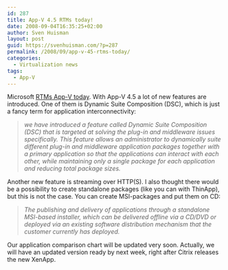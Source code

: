 ```yaml
---
id: 287
title: App-V 4.5 RTMs today!
date: 2008-09-04T16:35:25+02:00
author: Sven Huisman
layout: post
guid: https://svenhuisman.com/?p=287
permalink: /2008/09/app-v-45-rtms-today/
categories:
  - Virtualization news
tags:
  - App-V
---
```

Microsoft <a title="App-V 4.5 RTM" href="http://blogs.technet.com/softgrid/default.aspx" target="_blank">RTMs App-V today</a>. With App-V 4.5 a lot of new features are introduced. One of them is Dynamic Suite Composition (DSC), which is just a fancy term for application interconnectivity:

> _we have introduced a feature called Dynamic Suite Composition (DSC) that is targeted at solving the plug-in and middleware issues specifically. This feature allows an administrator to dynamically suite different plug-in and middleware application packages together with a primary application so that the applications can interact with each other, while maintaining only a single package for each application and reducing total package sizes._

Another new feature is streaming over HTTP(S). I also thought there would be a possibility to create standalone packages (like you can with ThinApp), but this is not the case. You can create MSI-packages and put them on CD:

> _The publishing and delivery of applications through a standalone MSI-based installer, which can be delivered offline via a CD/DVD or deployed via an existing software distribution mechanism that the customer currently has deployed._

Our application comparison chart will be updated very soon. Actually, we will have an updated version ready by next week, right after Citrix releases the new XenApp.